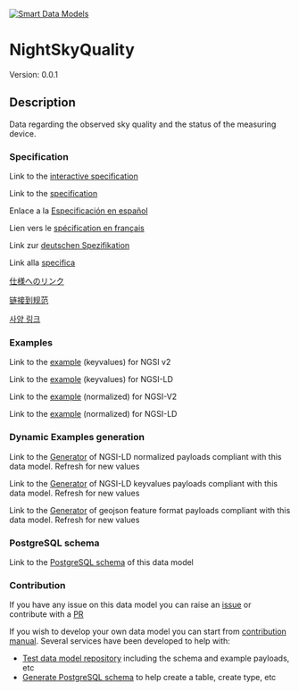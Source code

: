[![Smart Data Models](https://smartdatamodels.org/wp-content/uploads/2022/01/SmartDataModels_logo.png "Logo")](https://smartdatamodels.org)
# NightSkyQuality
Version: 0.0.1

## Description 

Data regarding the observed sky quality and the status of the measuring device.
### Specification

Link to the [interactive specification](https://swagger.lab.fiware.org/?url=https://smart-data-models.github.io/dataModel.Environment/NightSkyQuality/swagger.yaml)

Link to the [specification](https://github.com/smart-data-models/dataModel.Environment/blob/master/NightSkyQuality/doc/spec.md)

Enlace a la [Especificación en español](https://github.com/smart-data-models/dataModel.Environment/blob/master/NightSkyQuality/doc/spec_ES.md)

Lien vers le [spécification en français](https://github.com/smart-data-models/dataModel.Environment/blob/master/NightSkyQuality/doc/spec_FR.md)

Link zur [deutschen Spezifikation](https://github.com/smart-data-models/dataModel.Environment/blob/master/NightSkyQuality/doc/spec_DE.md)

Link alla [specifica](https://github.com/smart-data-models/dataModel.Environment/blob/master/NightSkyQuality/doc/spec_IT.md)

[仕様へのリンク](https://github.com/smart-data-models/dataModel.Environment/blob/master/NightSkyQuality/doc/spec_JA.md)

[链接到规范](https://github.com/smart-data-models/dataModel.Environment/blob/master/NightSkyQuality/doc/spec_ZH.md)

[사양 링크](https://github.com/smart-data-models/dataModel.Environment/blob/master/NightSkyQuality/doc/spec_KO.md)
### Examples

Link to the [example](https://smart-data-models.github.io/dataModel.Environment/NightSkyQuality/examples/example.json) (keyvalues) for NGSI v2

Link to the [example](https://smart-data-models.github.io/dataModel.Environment/NightSkyQuality/examples/example.jsonld) (keyvalues) for NGSI-LD

Link to the [example](https://smart-data-models.github.io/dataModel.Environment/NightSkyQuality/examples/example-normalized.json) (normalized) for NGSI-V2

Link to the [example](https://smart-data-models.github.io/dataModel.Environment/NightSkyQuality/examples/example-normalized.jsonld) (normalized) for NGSI-LD
### Dynamic Examples generation

Link to the [Generator](https://smartdatamodels.org/extra/ngsi-ld_generator.php?schemaUrl=https://raw.githubusercontent.com/smart-data-models/dataModel.Environment/master/NightSkyQuality/schema.json&email=info@smartdatamodels.org) of NGSI-LD normalized payloads compliant with this data model. Refresh for new values

Link to the [Generator](https://smartdatamodels.org/extra/ngsi-ld_generator_keyvalues.php?schemaUrl=https://raw.githubusercontent.com/smart-data-models/dataModel.Environment/master/NightSkyQuality/schema.json&email=info@smartdatamodels.org) of NGSI-LD keyvalues payloads compliant with this data model. Refresh for new values

Link to the [Generator](https://smartdatamodels.org/extra/geojson_features_generator.php?schemaUrl=https://raw.githubusercontent.com/smart-data-models/dataModel.Environment/master/NightSkyQuality/schema.json&email=info@smartdatamodels.org) of geojson feature format payloads compliant with this data model. Refresh for new values
### PostgreSQL schema

Link to the [PostgreSQL schema](https://github.com/smart-data-models/dataModel.Environment/blob/master/NightSkyQuality/schema.sql) of this data model
### Contribution

 If you have any issue on this data model you can raise an [issue](https://github.com/smart-data-models/dataModel.Environment/issues)  or contribute with a [PR](https://github.com/smart-data-models/dataModel.Environment/pulls)

 If you wish to develop your own data model you can start from [contribution manual](https://bit.ly/contribution_manual). Several services have been developed to help with: 
 - [Test data model repository](https://smartdatamodels.org/index.php/data-models-contribution-api/) including the schema and example payloads, etc
 - [Generate PostgreSQL schema](https://smartdatamodels.org/index.php/sql-service/) to help create a table, create type, etc